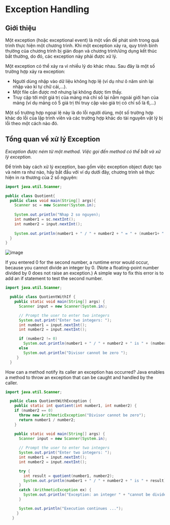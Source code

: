 # Exception Handling

## Giới thiệu

Một exception (hoặc exceptional event) là một vấn đề phát sinh trong quá trình thực hiện một chương trình. Khi một exception xảy ra, quy trình bình thường của chương trình bị gián đoạn và chương trình/ứng dụng kết thúc bất thường, do đó, các exception này phải được xử lý.

Một exception có thể xảy ra vì nhiều lý do khác nhau. Sau đây là một số trường hợp xảy ra exception:

* Người dùng nhập vào dữ liệu không hợp lệ (ví dụ như ô năm sinh lại nhập vào kí tự chữ cái,...).
* Một file cần được mở nhưng lại không được tìm thấy.
* Truy cập tới một giá trị của mảng mà chỉ số lại nằm ngoài giới hạn của mảng (ví dụ mảng có 5 giá trị thì truy cập vào giá trị có chỉ số là 6,...)

Một số trường hợp ngoại lệ này là do lỗi người dùng, một số trường hợp khác do lỗi của lập trình viên và các trường hợp khác do tài nguyên vật lý bị lỗi theo một cách nào đó.

## Tổng quan về xử lý Exception

*Exception được ném từ một method. Việc gọi đến method có thể bắt và xử lý exception.*

Để trình bày cách xử lý exception, bao gồm việc exception object được tạo và ném ra như nào, hãy bắt đầu với ví dụ dưới đây, chương trình sẽ thực hiện in ra thương của 2 số nguyên:

```java
import java.util.Scanner;

public class Quotient{
  public class void main(String[] args){
    Scanner sc = new Scanner(System.in);
    
    System.out.println("Nhap 2 so nguyen);
    int number1 = sc.nextInt();
    int number2 = input.nextInt();
    
    System.out.println(number1 + " / " + number2 + " = " + (number1+ " / " + number2 + " is " + (number1 / number2));
  }
}
```

![image](https://user-images.githubusercontent.com/44777689/144582939-54a0f930-79ba-4317-b758-e3ce8ce3a873.png)

If you entered 0 for the second number, a runtime error would occur, because you cannot
divide an integer by 0. (Note a floating-point number divided by 0 does not raise an exception.)
A simple way to fix this error is to add an if statement to test the second number.

```java
import java.util.Scanner;

  public class QuotientWithIf {
    public static void main(String[] args) {
      Scanner input = new Scanner(System.in);

      // Prompt the user to enter two integers
      System.out.print("Enter two integers: ");
      int number1 = input.nextInt();
      int number2 = input.nextInt();

      if (number2 != 0)
        System.out.println(number1 + " / " + number2 + " is " + (number1 / number2));
      else
        System.out.println("Divisor cannot be zero ");
     }
  }
```
How can a method notify its caller an exception has occurred? Java enables a method to throw an exception that can be caught and handled by the caller. 

```java
import java.util.Scanner;

  public class QuotientWithException {
    public static int quotient(int number1, int number2) {
    if (number2 == 0)
      throw new ArithmeticException("Divisor cannot be zero");
      return number1 / number2;
    }

    public static void main(String[] args) {
      Scanner input = new Scanner(System.in);
  
      // Prompt the user to enter two integers
      System.out.print("Enter two integers: ");
      int number1 = input.nextInt();
      int number2 = input.nextInt();

      try {
        int result = quotient(number1, number2);
        System.out.println(number1 + " / " + number2 + " is " + result);
      }
      catch (ArithmeticException ex) {
        System.out.println("Exception: an integer " + "cannot be divided by zero ");
      }

      System.out.println("Execution continues ...");
     }
   }
```


